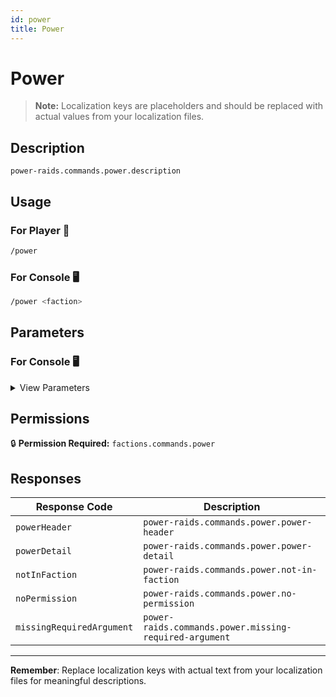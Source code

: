```yaml
---
id: power
title: Power
---
```


# Power

> **Note:** Localization keys are placeholders and should be replaced with actual values from your localization files.

## Description

`power-raids.commands.power.description`

## Usage

### For Player 👤

```bash
/power
```

### For Console 🖥️

```bash
/power <faction>
```

## Parameters

### For Console 🖥️

<details>
<summary>View Parameters</summary>

| Parameter | Type | Required | Description |
|-----------|------|----------|-------------|
| faction | Faction | Yes | `power-raids.commands.power.arguments.faction.description` |

</details>

## Permissions

🔒 **Permission Required:** `factions.commands.power`

## Responses

| Response Code             | Description                                         |
|---------------------------|-----------------------------------------------------|
| `powerHeader` | `power-raids.commands.power.power-header` |
| `powerDetail` | `power-raids.commands.power.power-detail` |
| `notInFaction` | `power-raids.commands.power.not-in-faction` |
| `noPermission` | `power-raids.commands.power.no-permission` |
| `missingRequiredArgument` | `power-raids.commands.power.missing-required-argument` |

---
**Remember**: Replace localization keys with actual text from your localization files for meaningful descriptions.
